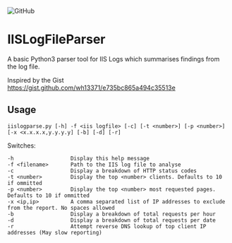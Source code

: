 ![GitHub](https://img.shields.io/github/license/rhydian76/IISLogParser)

# IISLogFileParser
A basic Python3 parser tool for IIS Logs which summarises findings from the log file.

Inspired by the Gist https://gist.github.com/wh13371/e735bc865a494c35513e 


## Usage

``iislogparse.py [-h] -f <iis logfile> [-c] [-t <number>] [-p <number>] [-x <x.x.x.x,y.y.y.y] [-b] [-d] [-r]``

Switches:
```
-h                  Display this help message
-f <filename>       Path to the IIS log file to analyse
-c                  Display a breakdown of HTTP status codes
-t <number>         Display the top <number> clients. Defaults to 10 if ommitted
-p <number>         Display the top <number> most requested pages. Defaults to 10 if ommitted
-x <ip,ip>          A comma separated list of IP addresses to exclude from the report. No spaces allowed
-b                  Display a breakdown of total requests per hour
-d                  Display a breakdown of total requests per date
-r                  Attempt reverse DNS lookup of top client IP addresses (May slow reporting)
```
